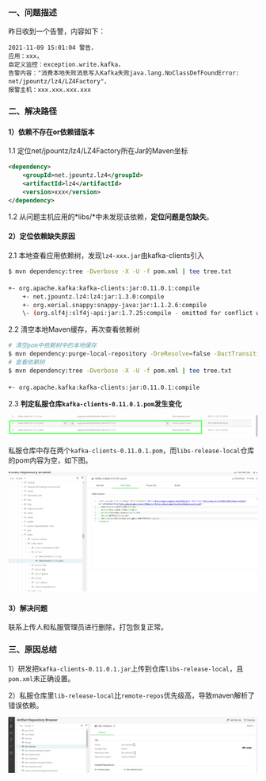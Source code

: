 ### 一、问题描述

昨日收到一个告警，内容如下：

```
2021-11-09 15:01:04 警告，
应用：xxx，
自定义监控：exception.write.kafka，
告警内容："消费本地失败消息写入Kafka失败java.lang.NoClassDefFoundError: net/jpountz/lz4/LZ4Factory"，
报警主机：xxx.xxx.xxx.xxx
```

### 二、解决路径

#### 1）依赖不存在or依赖错版本

1.1 定位net/jpountz/lz4/LZ4Factory所在Jar的Maven坐标

```xml
<dependency>
    <groupId>net.jpountz.lz4</groupId>
    <artifactId>lz4</artifactId>
    <version>xxx</version>
</dependency>
```

1.2 从问题主机应用的*libs/*中未发现该依赖，**定位问题是包缺失**。

#### 2）定位依赖缺失原因

2.1 本地查看应用依赖树，发现`lz4-xxx.jar`由kafka-clients引入

```bash
$ mvn dependency:tree -Dverbose -X -U -f pom.xml | tee tree.txt

+- org.apache.kafka:kafka-clients:jar:0.11.0.1:compile
    +- net.jpountz.lz4:lz4:jar:1.3.0:compile
    +- org.xerial.snappy:snappy-java:jar:1.1.2.6:compile
    \- (org.slf4j:slf4j-api:jar:1.7.25:compile - omitted for conflict with 1.7.22)
```

2.2 清空本地Maven缓存，再次查看依赖树

```bash
# 清空pom中依赖树中的本地缓存
$ mvn dependency:purge-local-repository -DreResolve=false -DactTransitively=false
# 查看依赖树
$ mvn dependency:tree -Dverbose -X -U -f pom.xml | tee tree.txt

+- org.apache.kafka:kafka-clients:jar:0.11.0.1:compile 
```

2.3 **判定私服仓库`kafka-clients-0.11.0.1.pom`发生变化**

<img src="pic/20211110112532.png" title="" alt="20211110112532" data-align="center">

私服仓库中存在两个`kafka-clients-0.11.0.1.pom`，而`libs-release-local`仓库的pom内容为空，如下图。

<img src="pic/20211110112540.png" title="" alt="20211110112540" data-align="center">

#### 3）解决问题

联系上传人和私服管理员进行删除，打包恢复正常。

### 三、原因总结

1）研发把`kafka-clients-0.11.0.1.jar`上传到仓库`libs-release-local`，且`pom.xml`未正确设置。

2）私服仓库里`lib-release-local`比`remote-repos`优先级高，导致maven解析了错误依赖。

<img src="pic/image-20211110113335525.png" title="" alt="image-20211110113335525" data-align="center">